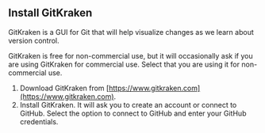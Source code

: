 ## Install GitKraken
GitKraken is a GUI for Git that will help visualize changes as we learn about version control. 

GitKraken is free for non-commercial use, but it will occasionally ask if you are using GitKraken for commercial use. Select that you are using it for non-commercial use.

1. Download GitKraken from [https://www.gitkraken.com](https://www.gitkraken.com).
1. Install GitKraken. It will ask you to create an account or connect to GitHub. Select the option to connect to GitHub and enter your GitHub credentials.